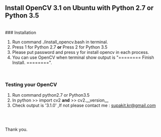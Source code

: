 ## Install OpenCV 3.1 on Ubuntu with Python 2.7 or Python 3.5
<br />
### Installation

1. Run command ./install_opencv.bash in terminal.
2. Press 1 for Python 2.7 __or__ Press 2 for Python 3.5
3. Please put password and press y for install opencv in each process.
4. You can use OpenCV when terminal show output is "======== Finish Install. ========".
<br />

### Testing your OpenCV

1. Run command python2.7 or Python3.5
2. In python >> import cv2 __and__ >> cv2.&#95;&#95;version&#95;&#95;
3. Check output is '3.1.0' ,If not please contact me : supakit.kr@gmail.com

<br />
<br />

Thank you.
